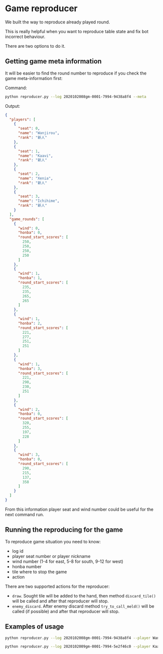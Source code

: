 # Game reproducer

We built the way to reproduce already played round. 

This is really helpful when you want to reproduce table state and fix bot incorrect behaviour.

There are two options to do it.

## Getting game meta information

It will be easier to find the round number to reproduce if you check the game meta-information first:

Command:
```bash
python reproducer.py --log 2020102008gm-0001-7994-9438a8f4 --meta
```

Output:
```json
{
  "players": [
    {
      "seat": 0,
      "name": "Wanjirou",
      "rank": "新人"
    },
    {
      "seat": 1,
      "name": "Kaavi",
      "rank": "新人"
    },
    {
      "seat": 2,
      "name": "Xenia",
      "rank": "新人"
    },
    {
      "seat": 3,
      "name": "Ichihime",
      "rank": "新人"
    }
  ],
  "game_rounds": [
    {
      "wind": 0,
      "honba": 0,
      "round_start_scores": [
        250,
        250,
        250,
        250
      ]
    },
    {
      "wind": 1,
      "honba": 1,
      "round_start_scores": [
        235,
        235,
        265,
        265
      ]
    },
    {
      "wind": 1,
      "honba": 2,
      "round_start_scores": [
        221,
        277,
        251,
        251
      ]
    },
    {
      "wind": 1,
      "honba": 3,
      "round_start_scores": [
        221,
        298,
        230,
        251
      ]
    },
    {
      "wind": 2,
      "honba": 0,
      "round_start_scores": [
        320,
        255,
        197,
        228
      ]
    },
    {
      "wind": 3,
      "honba": 0,
      "round_start_scores": [
        290,
        215,
        137,
        358
      ]
    }
  ]
}
```

From this information player seat and wind number could be useful for the next command run.

## Running the reproducing for the game

To reproduce game situation you need to know:
- log id
- player seat number or player nickname
- wind number (1-4 for east, 5-8 for south, 9-12 for west)
- honba number
- tile where to stop the game
- action

There are two supported actions for the reproducer:
- `draw`. Sought tile will be added to the hand, then method `discard_tile()` will be called and after that reproducer will stop.
- `enemy_discard`. After enemy discard method `try_to_call_meld()` will be called (if possible) and after that reproducer will stop.

## Examples of usage

```bash
python reproducer.py --log 2020102008gm-0001-7994-9438a8f4 --player Wanjirou --wind 3 --honba 0 --tile 7p --action enemy_discard
```

```bash
python reproducer.py --log 2020102009gm-0001-7994-5e2f46c0 --player Kaavi --wind 3 --honba 1 --tile 5m --action draw
```

